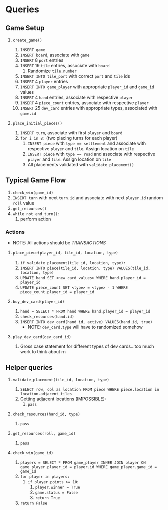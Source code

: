 # Queries

## Game Setup
1. `create_game()`
    1. `INSERT game`
    1. `INSERT board`, associate with `game`
    1. `INSERT` 8 `port` entries
    1. `INSERT` 19 `tile` entries, associate with `board`
        1. Randomize `tile.number`
    1. `INSERT INTO tile_port` with correct `port` and `tile` ids
    1. `INSERT` 4 `player` entries
    1. `INSERT INTO game_player` with appropriate `player_id` and `game_id` values
    1. `INSERT` 4 `hand` entries, associate with respective `player`
    1. `INSERT` 4 `piece_count` entries, associate with respective `player`
    1. `INSERT` 25 `dev_card` entries with appropriate types, associated with `game.id`

2. `place_initial_pieces()`
    1. `INSERT turn`, associate with first `player` and `board`
    1. `for i in 8:` (two placing turns for each player)
        1. `INSERT piece` with `type == settlement` and associate with respective `player` and `tile`. Assign location on `tile`
        1. `INSERT piece` with `type == road` and associate with respective `player` and `tile`. Assign location on `tile`
        1. All placements validated with `validate_placement()`

## Typical Game Flow
1. `check_win(game_id)`
1. `INSERT turn` with next `turn.id` and associate with next `player.id` random `roll` value
1. `get_resources()`
1. `while not end_turn():`
    1. perform action

### Actions
- NOTE: All actions should be *TRANSACTIONS*
1. `place_piece(player_id, tile_id, location, type)`
    1. `if validate_placement(tile_id, location, type):`
    1. `INSERT INTO piece(tile_id, location, type) VALUES(tile_id, location, type)`
    1. `UPDATE hand SET <new_card_values> WHERE hand.player_id = player_id`
    1. `UPDATE piece_count SET <type> = <type> - 1 WHERE piece_count.player_id = player_id`

1. `buy_dev_card(player_id)`
    1. `hand = SELECT * FROM hand WHERE hand.player_id = player_id`
    1. `check_resources(hand.id)`
    1. `INSERT INTO dev_card(hand_id, active) VALUES(hand.id, true)`
        - NOTE: `dev_card.type` will have to randomized somehow

1. `play_dev_card(dev_card_id)`
    1. Gross case statement for different types of dev cards...too much work to think about rn

## Helper queries
1. `validate_placement(tile_id, location, type)`
    1. `SELECT row, col as location FROM piece WHERE piece.location in location.adjacent_tiles`
    1. Getting adjacent locations (IMPOSSIBLE):
        1. `pass`

1. `check_resources(hand_id, type)`
    1. `pass`

1. `get_resources(roll, game_id)`
    1. `pass`

1. `check_win(game_id)`
    1. `players = SELECT * FROM game_player INNER JOIN player ON game_player.player_id = player.id WHERE game_player.game_id = game_id`
    1. `for player in players:`
        1. `if player.points >= 10`:
            1. `player.winner = True`
            1. `game.status = False`
            1. `return True`
    1. `return False`
